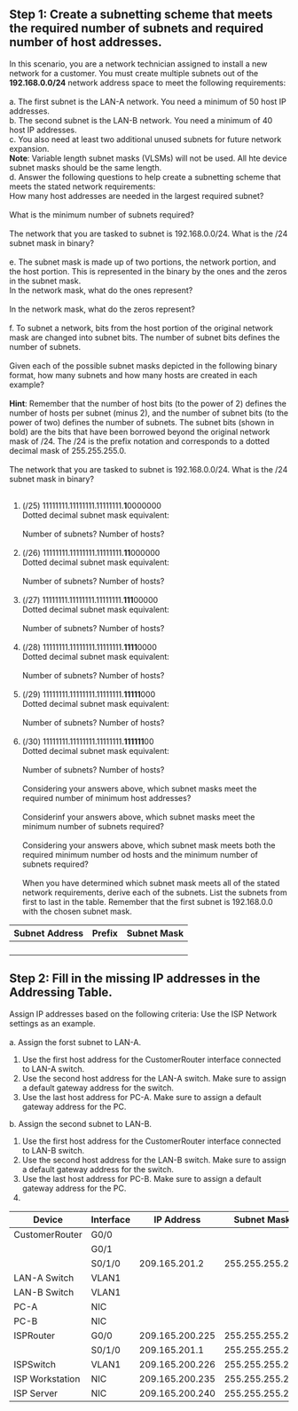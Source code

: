 ## Step 1: Create a subnetting scheme that meets the required number of subnets and required number of host addresses.
In this scenario, you are a network technician assigned to install a new network for a customer. You must create multiple subnets out of the **192.168.0.0/24** network address space to meet the following requirements:<br><br>
a. The first subnet is the LAN-A network. You need a minimum of 50 host IP addresses.<br>
b. The second subnet is the LAN-B network. You need a minimum of 40 host IP addresses.<br>
c. You also need at least two additional unused subnets for future network expansion.<br>
**Note**: Variable length subnet masks (VLSMs) will not be used. All hte device subnet masks should be the same length.<br>
d. Answer the following questions to help create a subnetting scheme that meets the stated network requirements:<br>
How many host addresses are needed in the largest required subnet?<br><br>
What is the minimum number of subnets required?<br><br>
The network that you are tasked to subnet is 192.168.0.0/24. What is the /24 subnet mask in binary?<br><br>
e. The subnet mask is made up of two portions, the network portion, and the host portion. This is represented in the binary by the ones and the zeros in the subnet mask.<br>
In the network mask, what do the ones represent?<br><br>
In the network mask, what do the zeros represent?<br><br>
f. To subnet a network, bits from the host portion of the original network mask are changed into subnet bits. The number of subnet bits defines the number of subnets.<br><br>
Given each of the possible subnet masks depicted in the following binary format, how many subnets and how many hosts are created in each example?<br><br>
**Hint**: Remember that the number of host bits (to the power of 2) defines the number of hosts per subnet (minus 2), and the number of subnet bits (to the power of two) defines the number of subnets. The subnet bits (shown in bold) are the bits that have been borrowed beyond the original network mask of /24. The /24 is the prefix notation and corresponds to a dotted decimal mask of 255.255.255.0.<br><br>
The network that you are tasked to subnet is 192.168.0.0/24. What is the /24 subnet mask in binary?<br><br>
1. (/25) 11111111.11111111.11111111.**1**0000000<br>
Dotted decimal subnet mask equivalent:<br><br>
Number of subnets? Number of hosts?<br><br>
2. (/26) 11111111.11111111.11111111.**11**000000<br>
Dotted decimal subnet mask equivalent:<br><br>
Number of subnets? Number of hosts?<br><br>
3. (/27) 11111111.11111111.11111111.**111**00000<br>
Dotted decimal subnet mask equivalent:<br><br>
Number of subnets? Number of hosts?<br><br>
4. (/28) 11111111.11111111.11111111.**1111**0000<br>
Dotted decimal subnet mask equivalent:<br><br>
Number of subnets? Number of hosts?<br><br>
5. (/29) 11111111.11111111.11111111.**11111**000<br>
Dotted decimal subnet mask equivalent:<br><br>
Number of subnets? Number of hosts?<br><br>
6. (/30) 11111111.11111111.11111111.**111111**00<br>
Dotted decimal subnet mask equivalent:<br><br>
Number of subnets? Number of hosts?<br><br>
Considering your answers above, which subnet masks meet the required number of minimum host addresses?<br><br>
Considerinf your answers above, which subnet masks meet the minimum number of subnets required?<br><br>
Considering your answers above, which subnet mask meets both the required minimum number od hosts and the minimum number of subnets required?<br><br>
When you have determined which subnet mask meets all of the stated network requirements, derive each of the subnets. List the subnets from first to last in the table. Remember that the first subnet is 192.168.0.0 with the chosen subnet mask.

| Subnet Address | Prefix | Subnet Mask |
|----------------|--------|-------------|
|                |        |             |
|                |        |             |
|                |        |             |
|                |        |             |
## Step 2: Fill in the missing IP addresses in the Addressing Table.
Assign IP addresses based on the following criteria: Use the ISP Network settings as an example.<br><br>
a. Assign the forst subnet to LAN-A.
1. Use the first host address for the CustomerRouter interface connected to LAN-A switch.
2. Use the second host address for the LAN-A switch. Make sure to assign a default gateway address for the switch.
3. Use the last host address for PC-A. Make sure to assign a default gateway address for the PC.

b. Assign the second subnet to LAN-B.
1. Use the first host address for the CustomerRouter interface connected to LAN-B switch.
2. Use the second host address for the LAN-B switch. Make sure to assign a default gateway address for the switch.
3. Use the last host address for PC-B. Make sure to assign a default gateway address for the PC.
4. 
| Device | Interface | IP Address | Subnet Mask | Default Gateway |
|--------|-----------|------------|-------------|-----------------|
| CustomerRouter | G0/0 | | | N/A |
| | G0/1 | | | |
| | S0/1/0 | 209.165.201.2 | 255.255.255.252 | |
| LAN-A Switch | VLAN1 | | | |
| LAN-B Switch | VLAN1 | | | |
| PC-A | NIC | | | |
| PC-B | NIC | | | |
| ISPRouter | G0/0 | 209.165.200.225 | 255.255.255.224 | N/A |
| | S0/1/0 | 209.165.201.1 | 255.255.255.252 | |
| ISPSwitch | VLAN1 | 209.165.200.226 | 255.255.255.224 | 209.165.200.225 |
| ISP Workstation | NIC | 209.165.200.235 | 255.255.255.224 | 209.165.200.225 |
| ISP Server | NIC | 209.165.200.240 | 255.255.255.224 | 209.165.200.225 |
